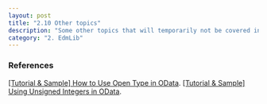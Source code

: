 ```yaml
---
layout: post
title: "2.10 Other topics"
description: "Some other topics that will temporarily not be covered in this tutorial"
category: "2. EdmLib"
---
```


### References
[[Tutorial & Sample] How to Use Open Type in OData](http://blogs.msdn.com/b/odatateam/archive/2014/04/30/how-to-use-open-type-in-odata.aspx).
[[Tutorial & Sample] Using Unsigned Integers in OData](http://blogs.msdn.com/b/odatateam/archive/2014/07/24/using-unsigned-integers-in-odata.aspx).